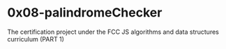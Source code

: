 # 0x08-palindromeChecker
The certification project under the FCC JS algorithms and data structures curriculum (PART 1)
